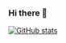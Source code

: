### Hi there 👋


[![GitHub stats](https://github-readme-stats.vercel.app/api?username=Rahul108)](https://github.com/Rahul108)

